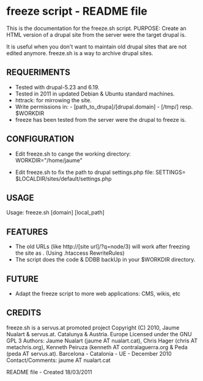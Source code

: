 freeze script - README file
===========================

This is the documentation for the freeze.sh script.
PURPOSE: Create an HTML version of a drupal site from the server were the target drupal is. 

It is useful when you don't want to maintain old drupal sites
that are not edited anymore. 
freeze.sh is a way to archive drupal sites.

REQUERIMENTS
------------
 - Tested with drupal-5.23 and 6.19.
 - Tested in 2011 in updated Debian & Ubuntu standard machines.
 - httrack: for mirrowing the site.
 - Write permissions in:
            - [path_to_drupa]/[drupal.domain]
            - [/tmp/] resp. $WORKDIR
  - freeze has been tested from the server were the drupal to freeze is.

CONFIGURATION
-------------

 - Edit freeze.sh to cange the working directory:
  WORKDIR="/home/jaume"

 - Edit freeze.sh to fix the path to drupal settings.php file:
  SETTINGS= $LOCALDIR/sites/default/settings.php

USAGE
-----

 Usage: freeze.sh [domain] [local_path] 

FEATURES
--------

 - The old URLs (like http://[site url]/?q=node/3) will work after freezing the site as . 
   (Using .htaccess RewriteRules)
 - The script does the code & DDBB backUp in your $WORKDIR directory.

FUTURE
------

 - Adapt the freeze script to more web applications: CMS, wikis, etc

CREDITS
-------
 
freeze.sh is a servus.at promoted project 
Copyright (C) 2010, Jaume Nualart & servus.at. Catalunya & Austria. Europe
Licensed under the GNU GPL 3
Authors: Jaume Nualart (jaume AT nualart.cat), Chris Hager (chris AT metachris.org), Kenneth Peiruza (kenneth AT contralaguerra.org & Peda (peda AT servus.at).
Barcelona - Catalonia - UE - December 2010
Contact/Comments: jaume AT nualart.cat


README file - Created 18/03/2011
